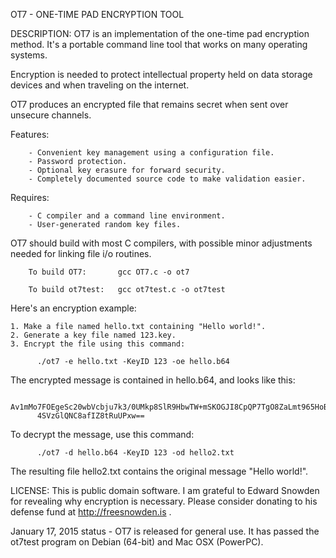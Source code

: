 OT7 - ONE-TIME PAD ENCRYPTION TOOL                        


DESCRIPTION: OT7 is an implementation of the one-time pad encryption method. 
It's a portable command line tool that works on many operating systems. 

Encryption is needed to protect intellectual property held on data storage 
devices and when traveling on the internet.

OT7 produces an encrypted file that remains secret when sent over unsecure 
channels.  

Features:

        - Convenient key management using a configuration file.
        - Password protection.
        - Optional key erasure for forward security.
        - Completely documented source code to make validation easier.

Requires:
        
        - C compiler and a command line environment.
        - User-generated random key files.

OT7 should build with most C compilers, with possible minor adjustments needed 
for linking file i/o routines.

        To build OT7:       gcc OT7.c -o ot7

        To build ot7test:   gcc ot7test.c -o ot7test


Here's an encryption example:

    1. Make a file named hello.txt containing "Hello world!".
    2. Generate a key file named 123.key.
    3. Encrypt the file using this command: 

          ./ot7 -e hello.txt -KeyID 123 -oe hello.b64

The encrypted message is contained in hello.b64, and looks like this:

          Av1mMo7FOEgeSc20wbVcbju7k3/0UMkp8SlR9HbwTW+mSKOGJI8CpQP7TgO8ZaLmt965HoBuYaAW
          4SVzGlQNC8afIZ8tRuUPxw==

To decrypt the message, use this command:

          ./ot7 -d hello.b64 -KeyID 123 -od hello2.txt
     
The resulting file hello2.txt contains the original message "Hello world!".


LICENSE: This is public domain software. I am grateful to Edward Snowden for
revealing why encryption is necessary. Please consider donating to his defense 
fund at http://freesnowden.is . 

January 17, 2015 status - OT7 is released for general use. It has passed the 
ot7test program on Debian (64-bit) and Mac OSX (PowerPC). 
 
